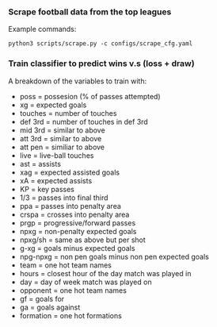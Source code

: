 ### Scrape football data from the top leagues

Example commands:

```
python3 scripts/scrape.py -c configs/scrape_cfg.yaml
```

### Train classifier to predict wins v.s (loss + draw)

A breakdown of the variables to train with:

* poss = possesion (% of passes attempted)
* xg   = expected goals
* touches = number of touches
* def 3rd = number of touches in def 3rd
* mid 3rd = similar to above
* att 3rd = similar to above
* att pen = similiar to above
* live = live-ball touches
* ast = assists
* xag = expected assisted goals
* xA = expected assists
* KP = key passes
* 1/3 = passes into final third
* ppa = passes into penalty area
* crspa = crosses into penalty area
* prgp = progressive/forward passes 
* npxg = non-penalty expected goals
* npxg/sh = same as above but per shot
* g-xg = goals minus expected goals
* npg-npxg = non pen goals minus non pen expected goals
* team = one hot team names 
* hours = closest hour of the day match was played in
* day = day of week match was played on
* opponent = one hot team names
* gf = goals for
* ga = goals against
* formation = one hot formations
